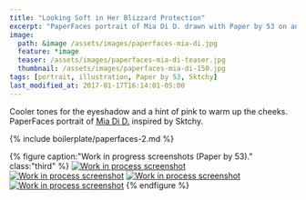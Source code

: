 ```yaml
---
title: "Looking Soft in Her Blizzard Protection"
excerpt: "PaperFaces portrait of Mia Di D. drawn with Paper by 53 on an iPad."
image: 
  path: &image /assets/images/paperfaces-mia-di.jpg 
  feature: *image
  teaser: /assets/images/paperfaces-mia-di-teaser.jpg
  thumbnail: /assets/images/paperfaces-mia-di-150.jpg
tags: [portrait, illustration, Paper by 53, Sktchy]
last_modified_at: 2017-01-17T16:14:01-05:00
---
```


Cooler tones for the eyeshadow and a hint of pink to warm up the cheeks. PaperFaces portrait of [Mia Di D.](http://sktchy.com/BBBOaH) inspired by Sktchy.

{% include boilerplate/paperfaces-2.md %}

{% figure caption:"Work in progress screenshots (Paper by 53)." class:"third" %}
[![Work in process screenshot](/assets/images/paperfaces-mia-di-process-1-600.jpg)](/assets/images/paperfaces-mia-di-process-1-lg.jpg)
[![Work in process screenshot](/assets/images/paperfaces-mia-di-process-2-600.jpg)](/assets/images/paperfaces-mia-di-process-2-lg.jpg)
[![Work in process screenshot](/assets/images/paperfaces-mia-di-process-3-600.jpg)](/assets/images/paperfaces-mia-di-process-3-lg.jpg)
[![Work in process screenshot](/assets/images/paperfaces-mia-di-process-4-600.jpg)](/assets/images/paperfaces-mia-di-process-4-lg.jpg)
{% endfigure %}
